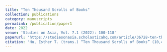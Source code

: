 ```yaml
---
title: "Ten Thousand Scrolls of Books"
collection: publications
category: manuscripts
permalink: /publication/paper1
date: 2022
venue: 'Studies on Asia, Vol. 7.1 (2022): 100-118'
paperurl: 'https://studiesonasia.scholasticahq.com/article/36728-ten-thousand-scrolls-of-books'
citation: 'Hu, Esther T. (trans.) “Ten Thousand Scrolls of Books” (10,400+ words, including Translator’s Note).  Studies on Asia, Vol. 7.1 (2022): 100-118. Open Access. DOI: https://studiesonasia.scholasticahq.com/article/36728-ten-thousand-scrolls-of-books'
---
```

